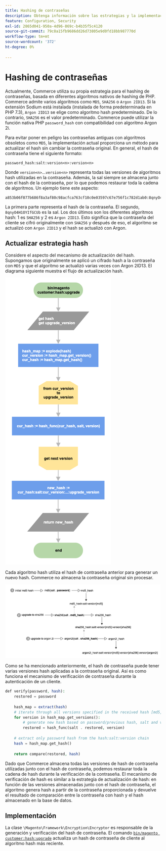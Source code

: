 ```yaml
---
title: Hashing de contraseñas
description: Obtenga información sobre las estrategias y la implementación de hash de contraseña.
feature: Configuration, Security
exl-id: 2865d041-950a-4d96-869c-b4b35f5c4120
source-git-commit: 79c8a15fb9686dd26d73805e9d0fd18bb987770d
workflow-type: tm+mt
source-wordcount: '372'
ht-degree: 0%

---
```


# Hashing de contraseñas

Actualmente, Commerce utiliza su propia estrategia para el hashing de contraseñas, basada en diferentes algoritmos nativos de hashing de PHP. Commerce admite varios algoritmos como `MD5`, `SHA256` o `Argon 2ID13`. Si la extensión Sodium está instalada (instalada de forma predeterminada en PHP 7.3), `Argon 2ID13` se elige como algoritmo hash predeterminado. De lo contrario, `SHA256` es el valor predeterminado. Commerce puede utilizar la función nativa PHP `password_hash` con compatibilidad con algoritmo Argon 2i.

Para evitar poner en peligro las contraseñas antiguas con algoritmos obsoletos como `MD5`, la implementación actual proporciona un método para actualizar el hash sin cambiar la contraseña original. En general, el hash de contraseña tiene el siguiente formato:

```text
password_hash:salt:version<n>:version<n>
```

Donde `version<n>`...`version<n>` representa todas las versiones de algoritmos hash utilizadas en la contraseña. Además, la sal siempre se almacena junto con el hash de la contraseña, por lo que podemos restaurar toda la cadena de algoritmos. Un ejemplo tiene este aspecto:

```text
a853b06f077b686f8a3af80c98acfca763cf10c0e03597c67e756f1c782d1ab0:8qnyO4H1OYIfGCUb:1:2
```

La primera parte representa el hash de la contraseña. El segundo, `8qnyO4H1OYIfGCUb` es la sal. Los dos últimos son los diferentes algoritmos hash: 1 es `SHA256` y 2 es `Argon 2ID13`. Esto significa que la contraseña del cliente se cifró originalmente con `SHA256` y después de eso, el algoritmo se actualizó con `Argon 2ID13` y el hash se actualizó con Argon.

## Actualizar estrategia hash

Considere el aspecto del mecanismo de actualización del hash. Supongamos que originalmente se aplicó un cifrado hash a la contraseña con `MD5` y que el algoritmo se actualizó varias veces con Argon 2ID13. El diagrama siguiente muestra el flujo de actualización hash.

![Flujo de trabajo de actualización de hash](../../assets/configuration/hash-upgrade-algorithm.png)

Cada algoritmo hash utiliza el hash de contraseña anterior para generar un nuevo hash. Commerce no almacena la contraseña original sin procesar.

![Estrategia de actualización de hash](../../assets/configuration/hash-upgrade-strategy.png)

Como se ha mencionado anteriormente, el hash de contraseña puede tener varias versiones hash aplicadas a la contraseña original.
Así es como funciona el mecanismo de verificación de contraseña durante la autenticación de un cliente.

```php
def verify(password, hash):
    restored = password

    hash_map = extract(hash)
    # iterate through all versions specified in the received hash [md5, sha256, argon2id13]
    for version in hash_map.get_versions():
        # generate new hash based on password/previous hash, salt and version
        restored = hash_func(salt . restored, version)

    # extract only password hash from the hash:salt:version chain
    hash = hash_map.get_hash()

    return compare(restored, hash)
```

Dado que Commerce almacena todas las versiones de hash de contraseña utilizadas junto con el hash de contraseña, podemos restaurar toda la cadena de hash durante la verificación de la contraseña. El mecanismo de verificación de hash es similar a la estrategia de actualización de hash: en función de las versiones almacenadas junto con el hash de contraseña, el algoritmo genera hash a partir de la contraseña proporcionada y devuelve el resultado de comparación entre la contraseña con hash y el hash almacenado en la base de datos.

## Implementación

La clase `\Magento\Framework\Encryption\Encryptor` es responsable de la generación y verificación del hash de contraseña. El comando [`bin/magento customer:hash:upgrade`](https://experienceleague.adobe.com/en/docs/commerce-operations/tools/cli-reference/commerce-on-premises#customerhashupgrade) actualiza un hash de contraseña de cliente al algoritmo hash más reciente.
